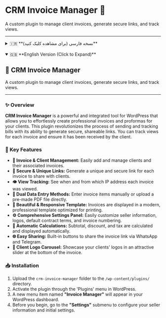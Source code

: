 # CRM Invoice Manager 🧾

A custom plugin to manage client invoices, generate secure links, and track views.

---

<details>
  <summary>🇮🇷 **نسخه فارسی (برای مشاهده کلیک کنید)**</summary>
  
  ## 🧾 مدیر فاکتور CRM

  یک افزونه سفارشی برای مدیریت فاکتورهای مشتریان، ساخت لینک‌های امن و رهگیری بازدیدها.

  ---

  ### ✨ معرفی افزونه

  **مدیر فاکتور CRM** یک ابزار قدرتمند و یکپارچه برای وردپرس است که به شما اجازه می‌دهد تا به سادگی فاکتورها و پیش‌فاکتورهای حرفه‌ای برای مشتریان خود ایجاد کنید. این افزونه با قابلیت ساخت لینک‌های امن و قابل اشتراک‌گذاری، فرآیند ارسال و پیگیری صورتحساب‌ها را متحول می‌کند. شما می‌توانید بازدیدهای هر فاکتور را رهگیری کرده و از رسیدن آن به دست مشتری اطمینان حاصل کنید.

  ### 🚀 ویژگی‌های کلیدی

  * **📝 مدیریت فاکتور و مشتری:** به راحتی مشتریان و فاکتورهای مرتبط با آن‌ها را اضافه و مدیریت کنید.
  * **🔗 لینک‌های امن و یکتا:** برای هر فاکتور یک لینک منحصر به فرد و امن ایجاد کنید تا با مشتریان به اشتراک بگذارید.
  * **👁️ رهگیری بازدیدها:** ببینید هر فاکتور چه زمانی و توسط چه IP مشاهده شده است.
  * **📄 دو روش ورود اطلاعات:** اقلام فاکتور را به صورت دستی وارد کنید یا یک فایل PDF آماده را مستقیماً آپلود نمایید.
  * **🎨 قالب زیبا و واکنش‌گرا:** فاکتورها در یک قالب مدرن و کاملاً فارسی نمایش داده می‌شوند که برای چاپ نیز بهینه‌سازی شده است.
  * **⚙️ پنل تنظیمات کامل:** اطلاعات فروشنده، لوگوها، متن قرارداد پیش‌فرض و شماره‌گذاری فاکتورها را به سادگی سفارشی‌سازی کنید.
  * **🔄 محاسبه خودکار:** جمع کل، تخفیف و مالیات به صورت خودکار محاسبه و نمایش داده می‌شود.
  * **🌐 اشتراک‌گذاری آسان:** دکمه‌های آماده برای اشتراک‌گذاری لینک فاکتور در واتساپ و تلگرام.
  * **🎠 اسلایدر لوگوی مشتریان:** لوگوی مشتریان خود را در پایین فاکتور به صورت یک اسلایدر جذاب نمایش دهید.

  ### 📥 نحوه نصب

  1.  پوشه `crm-invoice-manager` را در مسیر `/wp-content/plugins/` آپلود کنید.
  2.  از طریق منوی 'افزونه‌ها' در وردپرس، آن را فعال نمایید.
  3.  یک منوی جدید با نام **"مدیریت فاکتور"** در پیشخوان وردپرس شما ظاهر خواهد شد.
  4.  قبل از شروع، به بخش **"تنظیمات"** در این منو بروید و اطلاعات فروشنده و تنظیمات اولیه را وارد کنید.

</details>

<br>

<details open>
  <summary>🇬🇧 **English Version (Click to Expand)**</summary>

  ## 🧾 CRM Invoice Manager

  A custom plugin to manage client invoices, generate secure links, and track views.

  ---

  ### ✨ Overview

  **CRM Invoice Manager** is a powerful and integrated tool for WordPress that allows you to effortlessly create professional invoices and proformas for your clients. This plugin revolutionizes the process of sending and tracking bills with its ability to generate secure, shareable links. You can track views for each invoice and ensure it has been received by the client.

  ### 🚀 Key Features

  * **📝 Invoice & Client Management:** Easily add and manage clients and their associated invoices.
  * **🔗 Secure & Unique Links:** Generate a unique and secure link for each invoice to share with clients.
  * **👁️ View Tracking:** See when and from which IP address each invoice was viewed.
  * **📄 Dual Data Entry Methods:** Enter invoice items manually or upload a pre-made PDF file directly.
  * **🎨 Beautiful & Responsive Template:** Invoices are displayed in a modern, professional template optimized for printing.
  * **⚙️ Comprehensive Settings Panel:** Easily customize seller information, logos, default contract terms, and invoice numbering.
  * **🔄 Automatic Calculations:** Subtotal, discount, and tax are calculated and displayed automatically.
  * **🌐 Easy Sharing:** Built-in buttons to share the invoice link via WhatsApp and Telegram.
  * **🎠 Client Logo Carousel:** Showcase your clients' logos in an attractive slider at the bottom of the invoice.

  ### 📥 Installation

  1.  Upload the `crm-invoice-manager` folder to the `/wp-content/plugins/` directory.
  2.  Activate the plugin through the 'Plugins' menu in WordPress.
  3.  A new menu item named **"Invoice Manager"** will appear in your WordPress dashboard.
  4.  Before you begin, go to the **"Settings"** submenu to configure your seller information and initial settings.

</details>
